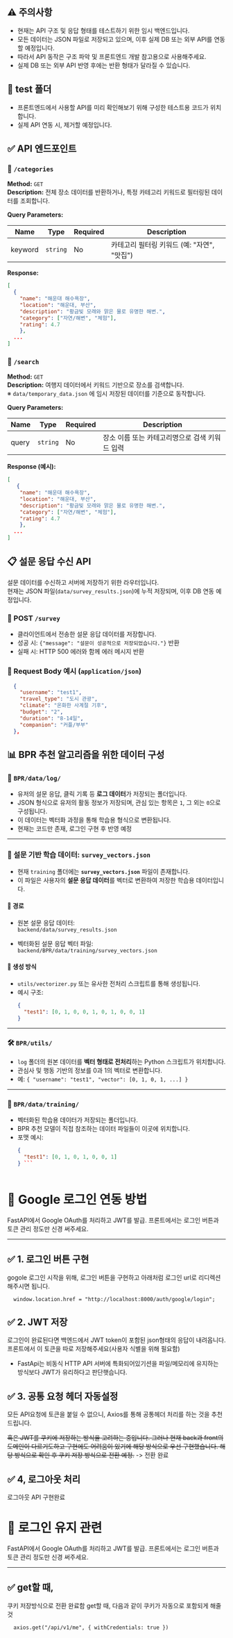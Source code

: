 ## ⚠️ 주의사항
- 현재는 API 구조 및 응답 형태를 테스트하기 위한 임시 백엔드입니다.
- 모든 데이터는 JSON 파일로 저장되고 있으며, 이후 실제 DB 또는 외부 API를 연동할 예정입니다.
- 따라서 API 동작은 구조 파악 및 프론트엔드 개발 참고용으로 사용해주세요.
- 실제 DB 또는 외부 API 반영 후에는 반환 형태가 달라질 수 있습니다. 

## 📁 test 폴더
- 프론트엔드에서 사용할 API를 미리 확인해보기 위해 구성한 테스트용 코드가 위치합니다.
- 실제 API 연동 시, 제거할 예정입니다. 

## ✅ API 엔드포인트

### 🔹 `/categories`  
**Method:** `GET`  
**Description:** 전체 장소 데이터를 반환하거나, 특정 카테고리 키워드로 필터링된 데이터를 조회합니다.

**Query Parameters:**

| Name    | Type     | Required | Description                              |
|---------|----------|----------|------------------------------------------|
| keyword | `string` | No       | 카테고리 필터링 키워드 (예: "자연", "맛집") |

**Response:**

```json
[
  {
    "name": "해운대 해수욕장", 
    "location": "해운대, 부산", 
    "description": "황금빛 모래와 맑은 물로 유명한 해변.", 
    "category": ["자연/해변", "체험"], 
    "rating": 4.7
    },
  ...
]
``` 

### 🔹 `/search`  
**Method:** `GET`  
**Description:** 여행지 데이터에서 키워드 기반으로 장소를 검색합니다.  
※ `data/temporary_data.json` 에 임시 저장된 데이터를 기준으로 동작합니다.

**Query Parameters:**

| Name  | Type        | Required | Description                                     |
|-------|-------------|----------|-------------------------------------------------|
| query | `string`    | No       | 장소 이름 또는 카테고리명으로 검색 키워드 입력 |

**Response (예시):**

```json
[
   {
    "name": "해운대 해수욕장", 
    "location": "해운대, 부산", 
    "description": "황금빛 모래와 맑은 물로 유명한 해변.", 
    "category": ["자연/해변", "체험"], 
    "rating": 4.7
    },
  ...
]
``` 
## 📋 설문 응답 수신 API

설문 데이터를 수신하고 서버에 저장하기 위한 라우터입니다.  
현재는 JSON 파일(`data/survey_results.json`)에 누적 저장되며, 이후 DB 연동 예정입니다.

### 🔸 POST `/survey`

- 클라이언트에서 전송한 설문 응답 데이터를 저장합니다.
- 성공 시: `{"message": "설문이 성공적으로 저장되었습니다."}` 반환
- 실패 시: HTTP 500 에러와 함께 에러 메시지 반환

### 🔸 Request Body 예시 (`application/json`)
```json
  {
    "username": "test1",
    "travel_type": "도시 관광",
    "climate": "온화한 사계절 기후",
    "budget": "2",
    "duration": "8-14일",
    "companion": "커플/부부"
  },
```

## 📊 BPR 추천 알고리즘을 위한 데이터 구성

### 📁 `BPR/data/log/`

- 유저의 설문 응답, 클릭 기록 등 **로그 데이터**가 저장되는 폴더입니다.
- JSON 형식으로 유저의 활동 정보가 저장되며, 관심 있는 항목은 `1`, 그 외는 `0`으로 구성됩니다.
- 이 데이터는 벡터화 과정을 통해 학습용 형식으로 변환됩니다.
- 현재는 코드만 존재, 로그인 구현 후 반영 예정

---

### 🧾 설문 기반 학습 데이터: `survey_vectors.json`

- 현재 `training` 폴더에는 **`survey_vectors.json`** 파일이 존재합니다.
- 이 파일은 사용자의 **설문 응답 데이터**를 벡터로 변환하여 저장한 학습용 데이터입니다.

#### 📍 경로
- 원본 설문 응답 데이터:  
  `backend/data/survey_results.json`

- 벡터화된 설문 응답 벡터 파일:  
  `backend/BPR/data/training/survey_vectors.json`

#### 🔄 생성 방식
- `utils/vectorizer.py` 또는 유사한 전처리 스크립트를 통해 생성됩니다.
- 예시 구조:
  ```json
  {
    "test1": [0, 1, 0, 0, 1, 0, 1, 0, 0, 1]
  }
---

### 🛠️ `BPR/utils/`

- `log` 폴더의 원본 데이터를 **벡터 형태로 전처리**하는 Python 스크립트가 위치합니다.
- 관심사 및 행동 기반의 정보를 0과 1의 벡터로 변환합니다.
- 예: `{ "username": "test1", "vector": [0, 1, 0, 1, ...] }`

---

### 📁 `BPR/data/training/`

- 벡터화된 학습용 데이터가 저장되는 폴더입니다.
- BPR 추천 모델이 직접 참조하는 데이터 파일들이 이곳에 위치합니다.
- 포맷 예시:
  ```json
  {
    "test1": [0, 1, 0, 1, 0, 0, 1]
  } ```



# 🧩 Google 로그인 연동 방법 

FastAPI에서 Google OAuth를 처리하고 JWT를 발급.
프론트에서는 로그인 버튼과 토큰 관리 정도만 신경 써주세요.

---

## ✅ 1. 로그인 버튼 구현

gogole 로그인 시작을 위해, 로그인 버튼을 구현하고 아래처럼 로그인 url로 리디렉션해주시면 됩니다.

```tsx
  window.location.href = "http://localhost:8000/auth/google/login";
```

## ✅ 2. JWT 저장

로그인이 완료된다면 백엔드에서 JWT token이 포함된 json형태의 응답이 내려옵니다.
프론트에서 이 토큰을 따로 저장해주세요(사용자 식별을 위해 필요함)
- FastApi는 비동식 HTTP API 서버에 특화되어있기션을 파일/메모리에 유지하는 방식보다 JWT가 유리하다고 판단햇습니다. 

## ✅ 3. 공통 요청 헤더 자동설정

모든 API요청에 토큰을 붙일 수 없으니, Axios를 통해 공통헤더 처리를 하는 것을 추천드립니다. 

~~혹은 JWT를 쿠키에 저장하는 방식을 고려하는 중입니다. 그러나 현재 back과 front의 도메인이 다르기도하고 구현에도 어려움이 있기에 해당 방식으로 우선 구현했습니다.
해당 방식으로 확인 후 쿠키 저장 방식으로 전환 예정.~~
-> 전환 완료

## ✅ 4, 로그아웃 처리

로그아웃 API 구현완료




# 🧩 로그인 유지 관련

FastAPI에서 Google OAuth를 처리하고 JWT를 발급.
프론트에서는 로그인 버튼과 토큰 관리 정도만 신경 써주세요.

---

## ✅ get할 때, 

쿠키 저장방식으로 전환 완료함
get할 때, 다음과 같이 쿠키가 자동으로 포함되게 해줄 것

```tsx
  axios.get("/api/v1/me", { withCredentials: true })
```